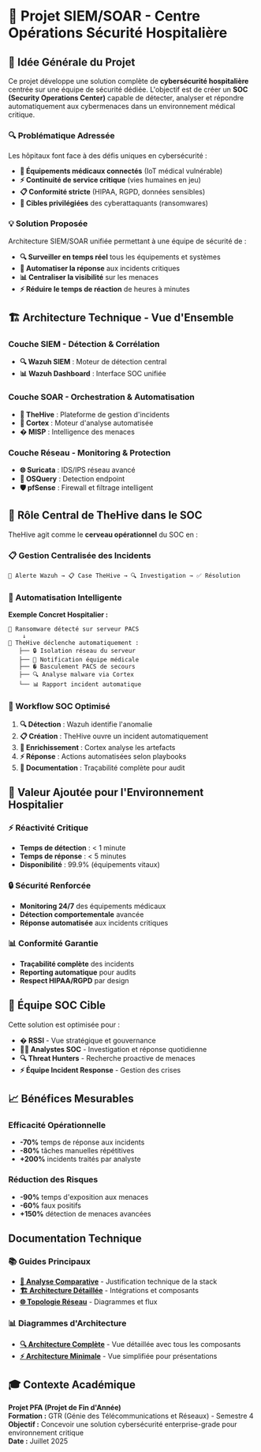 # 🏥 Projet SIEM/SOAR - Centre Opérations Sécurité Hospitalière

## 🎯 **Idée Générale du Projet**

Ce projet développe une solution complète de **cybersécurité hospitalière** centrée sur une équipe de sécurité dédiée. L'objectif est de créer un **SOC (Security Operations Center)** capable de détecter, analyser et répondre automatiquement aux cybermenaces dans un environnement médical critique.

### **🔍 Problématique Adressée**
Les hôpitaux font face à des défis uniques en cybersécurité :
- **🏥 Équipements médicaux connectés** (IoT médical vulnérable)
- **⚡ Continuité de service critique** (vies humaines en jeu)
- **📋 Conformité stricte** (HIPAA, RGPD, données sensibles)
- **🎯 Cibles privilégiées** des cyberattaquants (ransomwares)

### **💡 Solution Proposée**
Architecture SIEM/SOAR unifiée permettant à une équipe de sécurité de :
- **🔍 Surveiller en temps réel** tous les équipements et systèmes
- **🤖 Automatiser la réponse** aux incidents critiques
- **📊 Centraliser la visibilité** sur les menaces
- **⚡ Réduire le temps de réaction** de heures à minutes

## 🏗️ **Architecture Technique - Vue d'Ensemble**

### **Couche SIEM - Détection & Corrélation**
- **🔍 Wazuh SIEM** : Moteur de détection central
- **📊 Wazuh Dashboard** : Interface SOC unifiée

### **Couche SOAR - Orchestration & Automatisation**
- **🎯 TheHive** : Plateforme de gestion d'incidents
- **🤖 Cortex** : Moteur d'analyse automatisée
- **� MISP** : Intelligence des menaces

### **Couche Réseau - Monitoring & Protection**
- **🌐 Suricata** : IDS/IPS réseau avancé
- **🔎 OSQuery** : Detection endpoint
- **🛡️ pfSense** : Firewall et filtrage intelligent

## 🎯 **Rôle Central de TheHive dans le SOC**

TheHive agit comme le **cerveau opérationnel** du SOC en :

### **📋 Gestion Centralisée des Incidents**
```
🚨 Alerte Wazuh → 📋 Case TheHive → 🔍 Investigation → ✅ Résolution
```

### **🤖 Automatisation Intelligente**
**Exemple Concret Hospitalier :**
```
🏥 Ransomware détecté sur serveur PACS
    ↓
🤖 TheHive déclenche automatiquement :
   ├── 🔒 Isolation réseau du serveur
   ├── 📱 Notification équipe médicale
   ├── � Basculement PACS de secours
   ├── 🔍 Analyse malware via Cortex
   └── 📊 Rapport incident automatique
```

### **🔄 Workflow SOC Optimisé**
1. **🔍 Détection** : Wazuh identifie l'anomalie
2. **📋 Création** : TheHive ouvre un incident automatiquement
3. **🤖 Enrichissement** : Cortex analyse les artefacts
4. **⚡ Réponse** : Actions automatisées selon playbooks
5. **📝 Documentation** : Traçabilité complète pour audit

## 🏥 **Valeur Ajoutée pour l'Environnement Hospitalier**

### **⚡ Réactivité Critique**
- **Temps de détection** : < 1 minute
- **Temps de réponse** : < 5 minutes
- **Disponibilité** : 99.9% (équipements vitaux)

### **🔒 Sécurité Renforcée**
- **Monitoring 24/7** des équipements médicaux
- **Détection comportementale** avancée
- **Réponse automatisée** aux incidents critiques

### **📊 Conformité Garantie**
- **Traçabilité complète** des incidents
- **Reporting automatique** pour audits
- **Respect HIPAA/RGPD** par design

## 👥 **Équipe SOC Cible**

Cette solution est optimisée pour :
- **� RSSI** - Vue stratégique et gouvernance
- **👨‍💻 Analystes SOC** - Investigation et réponse quotidienne
- **🔍 Threat Hunters** - Recherche proactive de menaces
- **⚡ Équipe Incident Response** - Gestion des crises

## 📈 **Bénéfices Mesurables**

### **Efficacité Opérationnelle**
- **-70%** temps de réponse aux incidents
- **-80%** tâches manuelles répétitives
- **+200%** incidents traités par analyste

### **Réduction des Risques**
- **-90%** temps d'exposition aux menaces
- **-60%** faux positifs
- **+150%** détection de menaces avancées



## Documentation Technique

### **📚 Guides Principaux**
- **[🔬 Analyse Comparative](docs/benchmarking/comparative_analysis.md)** - Justification technique de la stack
- **[🏗️ Architecture Détaillée](docs/architecture/detailed_architecture.md)** - Intégrations et composants
- **[🌐 Topologie Réseau](docs/topologies/hospital_network_topology.md)** - Diagrammes et flux


### **📊 Diagrammes d'Architecture**
- **[🔍 Architecture Complète](flowData_Complex.png)** - Vue détaillée avec tous les composants
- **[⚡ Architecture Minimale](flowData_simple.png)** - Vue simplifiée pour présentations

## 🎓 **Contexte Académique**

**Projet PFA (Projet de Fin d'Année)**  
**Formation :** GTR (Génie des Télécommunications et Réseaux) - Semestre 4  
**Objectif :** Concevoir une solution cybersécurité enterprise-grade pour environnement critique  
**Date :** Juillet 2025  


